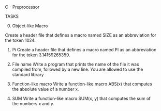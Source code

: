 C - Preprocessor

TASKS

0. Object-like Macro

Create a header file that defines a macro named SIZE as an abbreviation for the token 1024.

1. Pi
Create a header file that defines a macro named PI as an abbreviation for the token 3.14159265359.

2. File name
Write a program that prints the name of the file it was compiled from, followed by a new line.
You are allowed to use the standard library

3. Function-like macro
Write a function-like macro ABS(x) that computes the absolute value of a number x.

4. SUM
Write a function-like macro SUM(x, y) that computes the sum of the numbers x and y.
